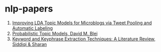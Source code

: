 # nlp-papers

1. [Improving LDA Topic Models for Microblogs
via Tweet Pooling and Automatic Labeling](https://ssanner.github.io/papers/anu/sigir13.pdf)
2. [Probabilistic Topic Models, David M. Blei](http://www.cs.columbia.edu/~blei/papers/Blei2012.pdf)
3. [Keyword and Keyphrase Extraction Techniques: A Literature Review, Siddiqi & Sharan](https://www.researchgate.net/publication/272372039_Keyword_and_Keyphrase_Extraction_Techniques_A_Literature_Review)
